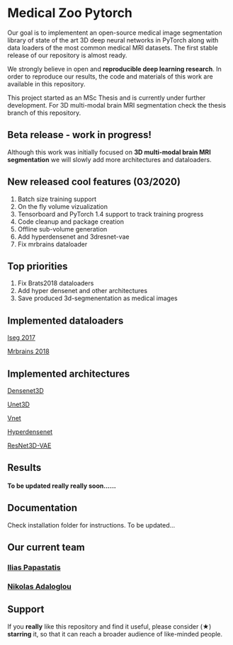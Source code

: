 # Medical Zoo Pytorch
Our goal is to implementent an open-source medical image segmentation library of state of the art 3D deep neural networks in PyTorch along with data loaders of the most common medical MRI datasets. The first stable release of our repository is almost ready.

We strongly believe in open and **reproducible deep learning research**.
In order to reproduce our results, the code and materials of this work are available in this repository.

This project started as an MSc Thesis and is currently under further development. For 3D multi-modal brain MRI segmentation check the thesis branch of this repository.

## Beta release - work in progress!
Although this work was initially focused on **3D multi-modal brain MRI segmentation** we will slowly add more architectures and dataloaders.

## New released cool features (03/2020)

1. Batch size training support
2. On the fly volume vizualization
3. Tensorboard and PyTorch 1.4 support to track training progress
3. Code cleanup and package creation
4. Offline sub-volume generation 
5. Add hyperdensenet and 3dresnet-vae
6. Fix mrbrains dataloader

## Top priorities

1. Fix Brats2018 dataloaders
2. Add hyper densenet and other architectures
3. Save produced 3d-segmenentation as medical images 

## Implemented dataloaders
[Iseg 2017](http://iseg2017.web.unc.edu/ "Official iseg-2017 dataset page")

[Mrbrains 2018](https://mrbrains18.isi.uu.nl/ "Mrbrains 2018 official website")

## Implemented architectures
[Densenet3D](https://arxiv.org/abs/1804.02967)

[Unet3D](https://arxiv.org/abs/1606.06650)

[Vnet](https://arxiv.org/abs/1606.04797)

[Hyperdensenet](https://arxiv.org/abs/1804.02967)

[ResNet3D-VAE](https://arxiv.org/pdf/1810.11654.pdf)

## Results

#### To be updated **really really** soon......




## Documentation
Check installation folder for instructions. To be updated...

## Our current team
### [Ilias Papastatis](https://github.com/IliasPap "Git page" )

### [Nikolas Adaloglou](https://www.linkedin.com/in/adaloglou17/ "LinkedIn page")

## Support 
If you **really** like this repository and find it useful, please consider (★) **starring** it, so that it can reach a broader audience of like-minded people.
